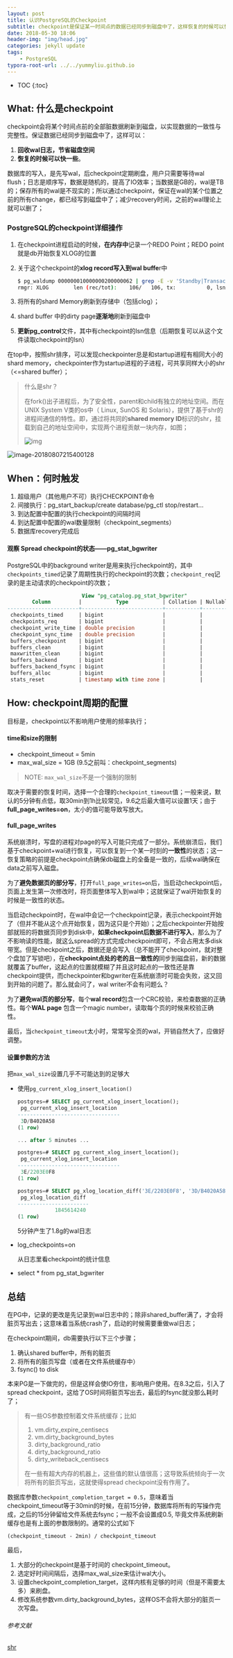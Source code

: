```yaml
---
layout: post
title: 认识PostgreSQL的Checkpoint
subtitle: checkpoint是保证某一时间点的数据已经同步到磁盘中了，这样恢复的时候可以快一些
date: 2018-05-30 18:06
header-img: "img/head.jpg"
categories: jekyll update
tags:
    - PostgreSQL
typora-root-url: ../../yummyliu.github.io
---
```


* TOC
{:toc}

## What: 什么是checkpoint

checkpoint会将某个时间点前的全部脏数据刷新到磁盘，以实现数据的一致性与完整性。保证数据已经同步到磁盘中了，这样可以：

1. **回收wal日志，节省磁盘空间**
2. **恢复的时候可以快一些**。

数据库的写入，是先写wal，后checkpoint定期刷盘，用户只需要等待wal flush；日志是顺序写，数据是随机的，提高了IO效率；当数据是GB的，wal是TB的；保存所有的wal是不现实的；所以通过checkpoint，保证在wal的某个位置之前的所有change，都已经写到磁盘中了；减少recovery时间，之前的wal理论上就可以删了；

### PostgreSQL的checkpoint详细操作

1. 在checkpoint进程启动的时候，**在内存中**记录一个REDO Point；REDO point就是db开始恢复XLOG的位置

2. 关于这个checkpoint的**xlog record写入到wal buffe**r中

   ```bash
   $ pg_waldump 000000010000000200000062 | grep -E -v 'Standby|Transaction|Sequence|Btree|Heap' | head -n 1
   rmgr: XLOG        len (rec/tot):    106/   106, tx:          0, lsn: 2/620655F0, prev 2/620655B8, desc: CHECKPOINT_ONLINE redo 2/620655B8; tli 1; prev tli 1; fpw true; xid 0:24649; oid 33250; multi 2; offset 3; oldest xid 548 in DB 1; oldest multi 1 in DB 1; oldest/newest commit timestamp xid: 0/0; oldest running xid 24649; online
   ```

3. 将所有的shard Memory刷新到存储中（包括clog）；

4. shard buffer 中的dirty page**逐渐地**刷新到磁盘中

5. **更新pg_control**文件，其中有checkpoint的lsn信息（后期恢复可以从这个文件读取checkpoint的lsn）

在top中，按照shr排序，可以发现checkpointer总是和startup进程有相同大小的shard memory，checkpointer作为startup进程的子进程，可共享同样大小的shr（<=shared buffer）；

> 什么是shr？
>
> 在fork()出子进程后，为了安全性，parent和child有独立的地址空间。而在UNIX System V类的os中（ Linux, SunOS 和 Solaris），提供了基于shr的进程间通信的特性。即，通过将共同的**shared memory ID**标识的shr，挂载到自己的地址空间中，实现两个进程贡献一块内存，如图；
>
> ![img](/image/shm-1.png)

![image-20180807215400128](/image/image-20180807215400128.png)

## When：何时触发

1. 超级用户（其他用户不可）执行CHECKPOINT命令
2. 间接执行：pg_start_backup/create database/pg_ctl stop/restart...
3. 到达配置中配置的执行checkpoint的间隔时间
4. 到达配置中配置的wal数量限制（checkpoint_segments）
5. 数据库recovery完成后

#### 观察 Spread checkpoint的状态——pg_stat_bgwriter

PostgreSQL中的background writer是用来执行checkpoint的，其中`checkpoints_timed`记录了周期性执行的checkpoint的次数；`checkpoint_req`记录的是主动请求的checkpoint的次数；

```sql
                        View "pg_catalog.pg_stat_bgwriter"
        Column         |           Type           | Collation | Nullable | Default
-----------------------+--------------------------+-----------+----------+---------
 checkpoints_timed     | bigint                   |           |          |
 checkpoints_req       | bigint                   |           |          |
 checkpoint_write_time | double precision         |           |          |
 checkpoint_sync_time  | double precision         |           |          |
 buffers_checkpoint    | bigint                   |           |          |
 buffers_clean         | bigint                   |           |          |
 maxwritten_clean      | bigint                   |           |          |
 buffers_backend       | bigint                   |           |          |
 buffers_backend_fsync | bigint                   |           |          |
 buffers_alloc         | bigint                   |           |          |
 stats_reset           | timestamp with time zone |           |          |
```

## How: checkpoint周期的配置

目标是，checkpoint以不影响用户使用的频率执行；

#### time和size的限制

+ checkpoint_timeout = 5min
+ max_wal_size = 1GB (9.5之前叫：checkpoint_segments)

> NOTE: `max_wal_size`不是一个强制的限制

取决于需要的恢复时间，选择一个合理的`checkpoint_timeout`值；一般来说，默认的5分钟有点低，取30min到1h比较常见，9.6之后最大值可以设置1天；由于**full_page_writes=on**，太小的值可能导致写放大。

#### full_page_writes

系统崩溃时，写盘的进程对page的写入可能只完成了一部分。系统崩溃后，我们基于checkpoint+wal进行恢复，可以恢复到一个某一时刻的**一致性**的状态；这一恢复策略的前提是checkpoint点确保db磁盘上的全备是一致的，后续wal确保在data之前写入磁盘。

为了**避免数据页的部分写**，打开`full_page_writes=on`后，当启动checkpoint后，页面上发生第一次修改时，将页面整体写入到wal中；这就保证了wal开始恢复的时候是一致性的状态。

当启动checkpoint时，在wal中会记一个checkpoint记录，表示checkpoint开始了（但并不能从这个点开始恢复，因为这只是个开始）；之后checkpointer开始按部就班的将数据页同步到disk中，**如果checkpoint后数据不进行写入**，那么为了不影响读的性能，就这么spread的方式完成checkpoint即可，不会占用太多disk带宽。但是checkpoint之后，数据还是会写入（总不能开了checkpoint，就对整个盘加了写锁吧），在**checkpoint点处的老的且一致性的**同步到磁盘前，新的数据就覆盖了buffer，这起点的位置就模糊了并且这时起点的一致性还是靠checkpoint提供，而checkpointer和bgwriter在系统崩溃时可能会失败，这又回到开始的问题了。那么就会问了，wal writer不会有问题么？

为了**避免wal页的部分写**，每个**wal record**包含一个CRC校验，来检查数据的正确性。每个**WAL page** 包含一个magic number，读取每个页的时候来校验正确性。

最后，当`checkpoint_timeout`太小时，常常写全页的wal，开销自然大了，应做好调整。

#### 设置参数的方法

把`max_wal_size`设置几乎不可能达到的足够大

+ 使用`pg_current_xlog_insert_location()`

  ```sql
  postgres=# SELECT pg_current_xlog_insert_location();
   pg_current_xlog_insert_location 
  ---------------------------------
   3D/B4020A58
  (1 row)

  ... after 5 minutes ...

  postgres=# SELECT pg_current_xlog_insert_location();
   pg_current_xlog_insert_location 
  ---------------------------------
   3E/2203E0F8
  (1 row)

  postgres=# SELECT pg_xlog_location_diff('3E/2203E0F8', '3D/B4020A58');
   pg_xlog_location_diff 
  -----------------------
              1845614240
  (1 row)
  ```

  5分钟产生了1.8g的wal日志

+ log_checkpoints=on

  从日志里看checkpoint的统计信息

+ select * from pg_stat_bgwriter

## 总结

在PG中，记录的更改是先记录到wal日志中的；除非shared_buffer满了，才会将脏页写出去；这意味着当系统crash了，启动的时候需要重做wal日志；

在checkpoint期间，db需要执行以下三个步骤；

1. 确认shared buffer中，所有的脏页
2. 将所有的脏页写盘（或者在文件系统缓存中）
3. fsync() to disk

本来PG是一下做完的，但是这样会使IO夯住，影响用户使用。在8.3之后，引入了spread checkpoint，这给了OS时间将脏页写出去，最后的fsync就没那么耗时了；

> 有一些OS参数控制着文件系统缓存；比如
>
> 1. vm.dirty_expire_centisecs
> 2. vm.dirty_background_bytes
> 3. dirty_background_ratio
> 4. dirty_background_ratio
> 5. dirty_writeback_centisecs 
>
> 在一些有超大内存的机器上，这些值的默认值很高；这导致系统倾向于一次将所有的脏页写出，这就使得spread checkpoint没有作用了。

数据库参数`checkpoint_completion_target = 0.5`，意味着当checkpoint_timeout等于30min的时候，在前15分钟，数据库将所有的写操作完成，之后的15分钟留给文件系统去fsync；一般不会设置成0.5,  毕竟文件系统刷新缓存也是有上面的参数限制的。通常的公式如下

```
(checkpoint_timeout - 2min) / checkpoint_timeout
```

最后，

1. 大部分的checkpoint是基于时间的 checkpoint_timeout。
2. 选定好时间间隔后，选择max_wal_size来估计wal大小。
3. 设置checkpoint_completion_target，这样内核有足够的时间（但是不需要太多）来刷盘。
4. 修改系统参数vm.dirty_background_bytes，这样OS不会将大部分的脏页一次写盘。



###### 参考文献

[shr](http://www.csl.mtu.edu/cs4411.ck/www/NOTES/process/shm/what-is-shm.html)
